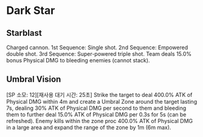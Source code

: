 # Dark Star

## Starblast

Charged cannon. 1st Sequence: Single shot. 2nd Sequence: Empowered double shot. 3rd Sequence: Super-powered triple shot. Team deals 15.0% bonus Physical DMG to bleeding enemies (cannot stack).

## Umbral Vision

[SP 소모: 12][재사용 대기 시간: 25초] Strike the target to deal 400.0% ATK of Physical DMG within 4m and create a Umbral Zone around the target lasting 7s, dealing 30% ATK of Physical DMG per second to them and bleeding them to further deal 15.0% ATK of Physical DMG per 0.3s for 5s (can be refreshed). Enemy kills within the zone proc 400.0% ATK of Physical DMG in a large area and expand the range of the zone by 1m (6m max).
